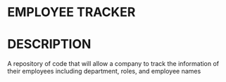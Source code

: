# EMPLOYEE TRACKER

# DESCRIPTION
A repository of code that will allow a company to track the information of their employees including department, roles, and employee names
